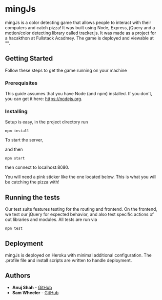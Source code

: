 # mingJs

mingJs is a color detecting game that allows people to interact with their computers and catch pizza! It was built using Node, Express, jQuery and a motion/color detecting library called tracker.js. It was made as a project for a hacakthon at Fullstack Acadmey. The game is deployed and viewable at "".

## Getting Started

Follow these steps to get the game running on your machine

### Prerequisites

This guide assumes that you have Node (and npm) installed. If you don't, you can get it here: https://nodejs.org.

### Installing

Setup is easy, in the project directory run

```
npm install
```

To start the server,

and then

```
npm start
```

then connect to localhost:8080.

You will need a pink sticker like the one located below. This is what you will be catching the pizza with!

## Running the tests

Our test suite features testing for the routing and frontend. On the frontend, we test our jQuery for expected behavior, and also test specific actions of out libraries and modules. All tests are run via

```
npm test
```

## Deployment

mingJs is deployed on Heroku with minimal additional configuration. The .profile file and install scripts are written to handle deployment.

## Authors

* **Anuj Shah** - [GitHub](https://github.com/anujshah108)
* **Sam Wheeler** - [GitHub](https://github.com/sbwheeler)
